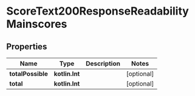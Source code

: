 
# ScoreText200ResponseReadabilityMainscores

## Properties
| Name | Type | Description | Notes |
| ------------ | ------------- | ------------- | ------------- |
| **totalPossible** | **kotlin.Int** |  |  [optional] |
| **total** | **kotlin.Int** |  |  [optional] |



